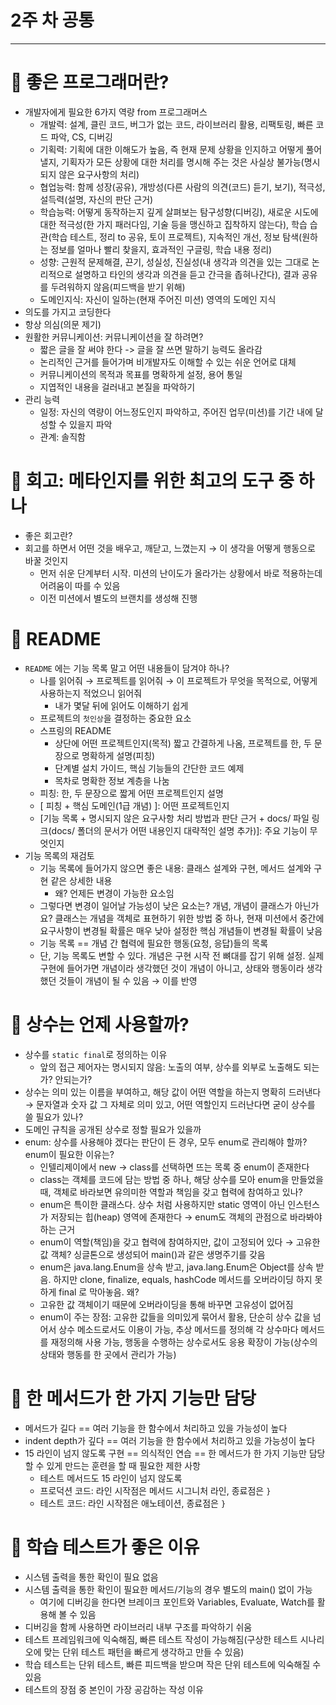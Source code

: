 # 2주 차 공통

---

# 📌 좋은 프로그래머란?

- 개발자에게 필요한 6가지 역량 from 프로그래머스
    - 개발력: 설계, 클린 코드, 버그가 없는 코드, 라이브러리 활용, 리팩토링, 빠른 코드 파악, CS, 디버깅
    - 기획력: 기획에 대한 이해도가 높음, 즉 현재 문제 상황을 인지하고 어떻게 풀어낼지, 기획자가 모든 상황에 대한 처리를 명시해 주는 것은 사실상 불가능(명시되지 않은 요구사항의 처리)
    - 협업능력: 함께 성장(공유), 개방성(다른 사람의 의견(코드) 듣기, 보기), 적극성, 설득력(설명, 자신의 판단 근거)
    - 학습능력: 어떻게 동작하는지 깊게 살펴보는 탐구성향(디버깅), 새로운 시도에 대한 적극성(한 가지 패러다임, 기술 등을 맹신하고 집착하지 않는다), 학습 습관(학습 테스트, 정리 to 공유, 토이 프로젝트), 지속적인 개선, 정보 탐색(원하는 정보를 얼마나 빨리 찾을지, 효과적인 구글링, 학습 내용 정리)
    - 성향: 근원적 문제해결, 끈기, 성실성, 진실성(내 생각과 의견을 있는 그대로 논리적으로 설명하고 타인의 생각과 의견을 듣고 간극을 좁혀나간다), 결과 공유를 두려워하지 않음(피드백을 받기 위해)
    - 도메인지식: 자신이 일하는(현재 주어진 미션) 영역의 도메인 지식
- 의도를 가지고 코딩한다
- 항상 의심(의문 제기)
- 원활한 커뮤니케이션: 커뮤니케이션을 잘 하려면?
    - 짧은 글을 잘 써야 한다 -> 글을 잘 쓰면 말하기 능력도 올라감
    - 논리적인 근거를 들어가며 비개발자도 이해할 수 있는 쉬운 언어로 대체
    - 커뮤니케이션의 목적과 목표를 명확하게 설정, 용어 통일
    - 지엽적인 내용을 걸러내고 본질을 파악하기
- 관리 능력
    - 일정: 자신의 역량이 어느정도인지 파악하고, 주어진 업무(미션)를 기간 내에 달성할 수 있을지 파악
    - 관계: 솔직함

# 📌 회고: 메타인지를 위한 최고의 도구 중 하나

- 좋은 회고란?
- 회고를 하면서 어떤 것을 배우고, 깨닫고, 느꼈는지 → 이 생각을 어떻게 행동으로 바꿀 것인지
    - 먼저 쉬운 단계부터 시작. 미션의 난이도가 올라가는 상황에서 바로 적용하는데 어려움이 따를 수 있음
    - 이전 미션에서 별도의 브랜치를 생성해 진행

# 📌 README

- `README` 에는 기능 목록 말고 어떤 내용들이 담겨야 하나?
    - 나를 읽어줘 → 프로젝트를 읽어줘 → 이 프로젝트가 무엇을 목적으로, 어떻게 사용하는지 적었으니 읽어줘
        - 내가 몇달 뒤에 읽어도 이해하기 쉽게
    - 프로젝트의 `첫인상`을 결정하는 중요한 요소
    - 스프링의 README
        - 상단에 어떤 프로젝트인지(목적) 짧고 간결하게 나옴, 프로젝트를 한, 두 문장으로 명확하게 설명(피칭)
        - 단계별 설치 가이드, 핵심 기능들의 간단한 코드 예제
        - 목차로 명확한 정보 계층을 나눔
    - 피칭: 한, 두 문장으로 짧게 어떤 프로젝트인지 설명
    - [ 피칭 + 핵심 도메인(1급 개념) ]: 어떤 프로젝트인지
    - [기능 목록 + 명시되지 않은 요구사항 처리 방법과 판단 근거 + docs/ 파일 링크(docs/ 폴더의 문서가 어떤 내용인지 대략적인 설명 추가)]: 주요 기능이 무엇인지
- 기능 목록의 재검토
    - 기능 목록에 들어가지 않으면 좋은 내용: 클래스 설계와 구현, 메서드 설계와 구현 같은 상세한 내용
        - 왜? 언제든 변경이 가능한 요소임
    - 그렇다면 변경이 일어날 가능성이 낮은 요소는? 개념, 개념이 클래스가 아닌가요? 클래스는 개념을 객체로 표현하기 위한 방법 중 하나, 현재 미션에서 중간에 요구사항이 변경될 확률은 매우 낮아 설정한 핵심 개념들이 변경될 확률이 낮음
    - 기능 목록 == 개념 간 협력에 필요한 행동(요청, 응답)들의 목록
    - 단, 기능 목록도 변할 수 있다. 개념은 구현 시작 전 뼈대를 잡기 위해 설정. 실제 구현에 들어가면 개념이라 생각했던 것이 개념이 아니고, 상태와 행동이라 생각했던 것들이 개념이 될 수 있음 → 이를 반영

# 📌 상수는 언제 사용할까?

- 상수를 `static final`로 정의하는 이유
    - 앞의 접근 제어자는 명시되지 않음: 노출의 여부, 상수를 외부로 노출해도 되는가? 안되는가?
- 상수는 의미 있는 이름을 부여하고, 해당 값이 어떤 역할을 하는지 명확히 드러낸다 → 문자열과 숫자 값 그 자체로 의미 있고, 어떤 역할인지 드러난다면 굳이 상수를 쓸 필요가 있나?
- 도메인 규칙을 공개된 상수로 정할 필요가 있을까
- enum: 상수를 사용해야 겠다는 판단이 든 경우, 모두 enum로 관리해야 할까? enum이 필요한 이유는?
    - 인텔리제이에서 new → class를 선택하면 뜨는 목록 중 enum이 존재한다
    - class는 객체를 코드에 담는 방법 중 하나, 해당 상수를 모아 enum을 만들었을 때, 객체로 바라보면 유의미한 역할과 책임을 갖고 협력에 참여하고 있나?
    - enum은 특이한 클래스다. 상수 처럼 사용하지만 static 영역이 아닌 인스턴스가 저장되는 힙(heap) 영역에 존재한다 → enum도 객체의 관점으로 바라봐야 하는 근거
    - enum이 역할(책임)을 갖고 협력에 참여하지만, 값이 고정되어 있다 → 고유한 값 객체? 싱글톤으로 생성되어 main()과 같은 생명주기를 갖음
    - enum은 java.lang.Enum을 상속 받고, java.lang.Enum은 Object를 상속 받음. 하지만 clone, finalize, equals, hashCode 메서드를 오버라이딩 하지 못하게 final 로 막아놓음. 왜?
    - 고유한 값 객체이기 때문에 오버라이딩을 통해 바꾸면 고유성이 없어짐
    - enum이 주는 장점: 고유한 값들을 의미있게 묶어서 활용, 단순히 상수 값을 넘어서 상수 메소드로서도 이용이 가능, 추상 메서드를 정의해 각 상수마다 메서드를 재정의해 사용 가능, 행동을 수행하는 상수로서도 응용 확장이 가능(상수의 상태와 행동를 한 곳에서 관리가 가능)

# 📌 한 메서드가 한 가지 기능만 담당

- 메서드가 길다 == 여러 기능을 한 함수에서 처리하고 있을 가능성이 높다
- indent depth가 깊다 == 여러 기능을 한 함수에서 처리하고 있을 가능성이 높다
- 15 라인이 넘지 않도록 구현 == 의식적인 연습 == 한 메서드가 한 가지 기능만 담당할 수 있게 만드는 훈련을 할 때 필요한 제한 사항
    - 테스트 메서드도 15 라인이 넘지 않도록
    - 프로덕션 코드: 라인 시작점은 메서드 시그니처 라인, 종료점은 `}`
    - 테스트 코드: 라인 시작점은 애노테이션, 종료점은 `}`

# 📌 학습 테스트가 좋은 이유

- 시스템 출력을 통한 확인이 필요 없음
- 시스템 출력을 통한 확인이 필요한 메서드/기능의 경우 별도의 main() 없이 가능
    - 여기에 디버깅을 한다면 브레이크 포인트와 Variables, Evaluate, Watch를 활용해 볼 수 있음
- 디버깅을 함께 사용하면 라이브러리 내부 구조를 파악하기 쉬움
- 테스트 프레임워크에 익숙해짐, 빠른 테스트 작성이 가능해짐(구상한 테스트 시나리오에 맞는 단위 테스트 패턴을 빠르게 생각하고 만들 수 있음)
- 학습 테스트는 단위 테스트, 빠른 피드백을 받으며 작은 단위 테스트에 익숙해질 수 있음
- 테스트의 장점 중 본인이 가장 공감하는 작성 이유